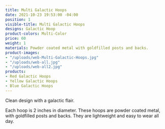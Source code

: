 ```yaml
---
title: Multi Galactic Hoops
date: 2021-10-23 19:53:00 -04:00
position: 1
visible-title: Multi Galactic Hoops
designs: Galactic Hoop
product-colors: Multi-Color
price: 60
weight: 1
materials: Powder coated metal with goldfilled posts and backs.
product-images:
- "/uploads/web-Multi-Galactic-Hoops.jpg"
- "/uploads/web-all.jpg"
- "/uploads/web-all2.jpg"
products:
- Red Galactic Hoops
- Yellow Galactic Hoops
- Blue Galactic Hoops
---
```


Clean design with a galactic flair.

Each hoop is 2 inches in diameter. These hoops are powder coated metal, with goldfilled posts and backs. They are lightweight and easy to wear all day.